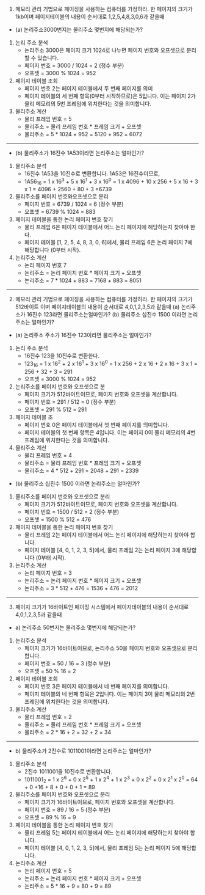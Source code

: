 1. 메모리 관리 기법으로 페이징을 사용하는 컴퓨터를 가정하라. 한 페이지의 크기가 1kb이며 페이지테이블의 내용이 순서대로 1,2,5,4,8,3,0,6과 같을때 
- (a) 논리주소3000번지는 물리주소 몇번지에 해당되는가?
1. 논리 주소 분석
	- 논리주소 3000은 페이지 크기 1024로 나누면 페이지 번호와 오프셋으로 분리할 수 있습니다.
	- 페이지 번호 = 3000 / 1024 = 2 (정수 부분)
	- 오프셋 = 3000 % 1024 = 952
2. 페이지 테이블 조회
	- 페이지 번호 2는 페이지 테이블에서 두 번째 페이지를 의미
	- 페이지 테이블의 세 번째 항목(0부터 시작하므로)은 5입니다. 이는 페이지 2가 물리 메모리의 5번 프레임에 위치한다는 것을 의미합니다.
3. 물리주소 계산
	- 물리 프레임 번호 = 5
	- 물리주소 = 물리 프레임 번호 * 프레임 크기 + 오프셋
	- 물리주소 = 5 * 1024 + 952 = 5120 + 952 = 6072
---
- (b) 물리주소가 16진수 1A53이라면 논리주소는 얼마인가?
1. 물리주소 분석
	- 16진수 1A53을 10진수로 변환합니다. 1A53은 16진수이므로,
	- 1A56<SUB>16</SUB> = 1 x 16<sup>3</sup> + 5 x 16<sup>1</sup> + 3 x 16<sup>0</sup> = 1 x 4096 + 10 x 256 + 5 x 16 + 3 x 1 = 4096 + 2560 + 80 + 3 =6739  
2. 물리주소를 페이지 번호와오프셋으로 분리
	- 페이지 번호 = 6739 / 1024 = 6 (정수 부분)
	- 오프셋 = 6739 % 1024 = 883
3. 페이지 테이블을 통한 논리 페이지 번호 찾기
	- 물리 프레임 6은 페이지 테이블에서 어느 논리 페이지에 해당하는지 찾아야 한다.
	- 페이지 테이블 [1, 2, 5, 4, 8, 3, 0, 6]에서, 물리 프레임 6은 논리 페이지 7에 해당합니다 (0부터 시작).
4. 논리주소 계산
	- 논리 페이지 번호 7
	- 논리주소 = 논리 페이지 번호 * 페이지 크기 + 오프셋
	- 논리주소 = 7 * 1024 + 883 = 7168 + 883 = 8051
---
2. 메모리 관리 기법으로 페이징을 사용하는 컴퓨터를 가정하라. 한 페이지의 크기가 512바이트 이며 페이지테이블의 내용이 순서대로 4,0,1,2,3,5과 같을때 (a) 논리주소가 16진수 123라면 물리주소는얼마인가? (b) 물리주소 십진수 1500 이라면 논리주소는 얼마인가?
- (a) 논리주소 주소가 16진수 123이라면 물리주소는 얼마인가?
1. 논리 주소 분석
	- 16진수 123을 10진수로 변환한다.
	- 123<SUB>16</SUB> = 1 x 16<sup>2</sup> + 2 x 16<sup>1</sup> + 3 x 16<sup>0</sup> = 1 x 256 + 2 x 16 + 2 x 16 + 3 x 1 = 256 + 32 + 3 = 291
	- 오프셋 = 3000 % 1024 = 952
2. 논리주소를 페이지 번호와 오프셋으로 분
	- 페이지 크기가 512바이트이므로, 페이지 번호와 오프셋을 계산합니다.
	- 페이지 번호 = 291 / 512 = 0 (정수 부분) 
	- 오프셋 = 291 % 512 = 291
3. 페이지 테이블 조
	- 페이지 번호 0은 페이지 테이블에서 첫 번째 페이지를 의미합니다.
	- 페이지 테이블의 첫 번째 항목은 4입니다. 이는 페이지 0이 물리 메모리의 4번 프레임에 위치한다는 것을 의미합니다.
4. 물리주소 계산
	- 물리 프레임 번호 = 4
	- 물리주소 = 물리 프레임 번호 * 프레임 크기 + 오프셋
	- 물리주소 = 4 * 512 + 291 = 2048 + 291 = 2339

- (b) 물리주소 십진수 1500 이라면 논리주소는 얼마인가?
1. 물리주소를 페이지 번호와 오프셋으로 분리   
    - 페이지 크기가 512바이트이므로, 페이지 번호와 오프셋을 계산합니다.
    - 페이지 번호 = 1500 / 512 = 2 (정수 부분)
    - 오프셋 = 1500 % 512 = 476
2. 페이지 테이블을 통한 논리 페이지 번호 찾기   
    - 물리 프레임 2는 페이지 테이블에서 어느 논리 페이지에 해당하는지 찾아야 합니다.
    - 페이지 테이블 [4, 0, 1, 2, 3, 5]에서, 물리 프레임 2는 논리 페이지 3에 해당합니다 (0부터 시작).
3. 논리주소 계산   
    - 논리 페이지 번호 = 3
    - 논리주소 = 논리 페이지 번호 * 페이지 크기 + 오프셋
    - 논리주소 = 3 * 512 + 476 = 1536 + 476 = 2012
---
3. 페이지 크기가 16바이트인 페이징 시스템에서 페이지테이블의 내용이 순서대로 4,0,1,2,3,5과 같을때 

- a) 논리주소 50번지는 물리주소 몇번지에 해당되는가? 
1. 논리주소 분석 
    - 페이지 크기가 16바이트이므로, 논리주소 50을 페이지 번호와 오프셋으로 분리합니다.
    - 페이지 번호 = 50 / 16 = 3 (정수 부분)
    - 오프셋 = 50 % 16 = 2
2. 페이지 테이블 조회
    - 페이지 번호 3은 페이지 테이블에서 네 번째 페이지를 의미합니다.
    - 페이지 테이블의 네 번째 항목은 2입니다. 이는 페이지 3이 물리 메모리의 2번 프레임에 위치한다는 것을 의미합니다.
3. 물리주소 계산
    - 물리 프레임 번호 = 2
    - 물리주소 = 물리 프레임 번호 * 프레임 크기 + 오프셋
    - 물리주소 = 2 * 16 + 2 = 32 + 2 = 34
---
- b) 물리주소가 2진수로 1011001이라면 논리주소는 얼마인가?
1. 물리주소 분석
    - 2진수 1011001을 10진수로 변환합니다.
    - 1011001<sub>2</sub> = 1 x 2<sup>6</sup> + 0 x 2<sup>5</sup> + 1 x 2<sup>4</sup> + 1 x 2<sup>3</sup> + 0 x 2<sup>2</sup> + 0 x 2<sup>1</sup> x 2<sup>0</sup> = 64 + 0 +16 + 8 + 0 + 0 + 1 = 89
2. 물리주소를 페이지 번호와 오프셋으로 분리
    - 페이지 크기가 16바이트이므로, 페이지 번호와 오프셋을 계산합니다.
    - 페이지 번호 = 89 / 16 = 5 (정수 부분)
    - 오프셋 = 89 % 16 = 9
3. 페이지 테이블을 통한 논리 페이지 번호 찾기
    - 물리 프레임 5는 페이지 테이블에서 어느 논리 페이지에 해당하는지 찾아야 합니다.
    - 페이지 테이블 [4, 0, 1, 2, 3, 5]에서, 물리 프레임 5는 논리 페이지 5에 해당합니다.
4. 논리주소 계산
    - 논리 페이지 번호 = 5
    - 논리주소 = 논리 페이지 번호 * 페이지 크기 + 오프셋
    - 논리주소 = 5 * 16 + 9 = 80 + 9 = 89